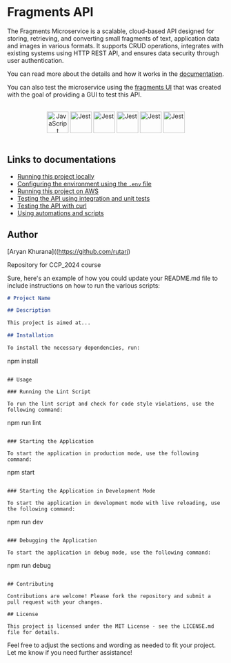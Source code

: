 # Fragments API 

The Fragments Microservice is a scalable, cloud-based API designed for storing, retrieving, and converting small fragments of text, application data and images in various formats. It supports CRUD operations, integrates with existing systems using HTTP REST API, and ensures data security through user authentication.

You can read more about the details and how it works in the [documentation](./_docs/what_is_fragments_microservice.md).

You can also test the microservice using the [fragments UI](https://github.com/AryanK1511/fragments-ui) that was created with the goal of providing a GUI to test this API.
<br /><br />

<div align="center">
  <img src="https://user-images.githubusercontent.com/25181517/117447155-6a868a00-af3d-11eb-9cfe-245df15c9f3f.png" alt="JavaScript" width="50"/>
  <img src="https://user-images.githubusercontent.com/25181517/183859966-a3462d8d-1bc7-4880-b353-e2cbed900ed6.png" alt="Jest" width="50"/>
  <img src="https://user-images.githubusercontent.com/25181517/183896132-54262f2e-6d98-41e3-8888-e40ab5a17326.png" alt="Jest" width="50"/>
  <img src="https://user-images.githubusercontent.com/25181517/187955005-f4ca6f1a-e727-497b-b81b-93fb9726268e.png" alt="Jest" width="50"/>
  <img src="https://user-images.githubusercontent.com/25181517/117207330-263ba280-adf4-11eb-9b97-0ac5b40bc3be.png" alt="Jest" width="50"/>
  <img src="https://user-images.githubusercontent.com/25181517/183868728-b2e11072-00a5-47e2-8a4e-4ebbb2b8c554.png" alt="Jest" width="50"/>
</div>
<br />

## Links to documentations

- [Running this project locally](./_docs/running_locally.md)
- [Configuring the environment using the `.env` file](./_docs/configuring_env_vars.md)
- [Running this project on AWS](./_docs/running_on_aws.md)
- [Testing the API using integration and unit tests](./_docs/running_the_test_cases.md)
- [Testing the API with curl](./_docs/testing_with_curl.md)
- [Using automations and scripts](./_docs/using_automations.md)

## Author

[Aryan Khurana]((https://github.com/rutarj)

Repository for CCP_2024 course 

Sure, here's an example of how you could update your README.md file to include instructions on how to run the various scripts:

```markdown
# Project Name

## Description

This project is aimed at...

## Installation

To install the necessary dependencies, run:

```
npm install
```

## Usage

### Running the Lint Script

To run the lint script and check for code style violations, use the following command:

```
npm run lint
```

### Starting the Application

To start the application in production mode, use the following command:

```
npm start
```

### Starting the Application in Development Mode

To start the application in development mode with live reloading, use the following command:

```
npm run dev
```

### Debugging the Application

To start the application in debug mode, use the following command:

```
npm run debug
```

## Contributing

Contributions are welcome! Please fork the repository and submit a pull request with your changes.

## License

This project is licensed under the MIT License - see the LICENSE.md file for details.
```

Feel free to adjust the sections and wording as needed to fit your project. Let me know if you need further assistance!
